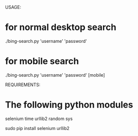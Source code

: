 USAGE:
# for normal desktop search 
./bing-search.py 'username' 'password' 
# for mobile search 
./bing-search.py 'username' 'password' [mobile]

REQUIREMENTS:
# The following python modules
selenium
time
urllib2
random
sys

sudo pip install selenium urllib2

